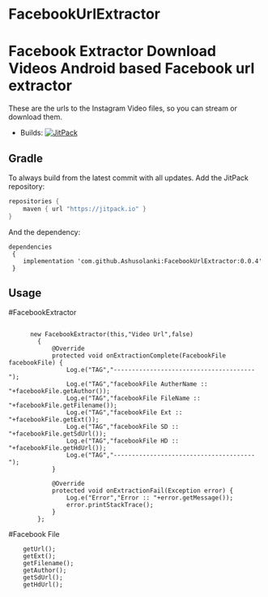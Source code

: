 # FacebookUrlExtractor

Facebook Extractor Download Videos
Android based Facebook url extractor
=======================================================

These are the urls to the Instagram Video files, so you can stream or download them.

* Builds: [![JitPack](https://jitpack.io/v/Ashusolanki/FacebookUrlExtractor.svg)](https://jitpack.io/#Ashusolanki/FacebookUrlExtractor)

## Gradle

To always build from the latest commit with all updates. Add the JitPack repository:

```java
repositories {
    maven { url "https://jitpack.io" }
}
```

And the dependency:

```
dependencies 
 {
    implementation 'com.github.Ashusolanki:FacebookUrlExtractor:0.0.4'
 }
```  

## Usage

#FacebookExtractor
```

      new FacebookExtractor(this,"Video Url",false)
        {
            @Override
            protected void onExtractionComplete(FacebookFile facebookFile) {
                Log.e("TAG","---------------------------------------");
                Log.e("TAG","facebookFile AutherName :: "+facebookFile.getAuthor());
                Log.e("TAG","facebookFile FileName :: "+facebookFile.getFilename());
                Log.e("TAG","facebookFile Ext :: "+facebookFile.getExt());
                Log.e("TAG","facebookFile SD :: "+facebookFile.getSdUrl());
                Log.e("TAG","facebookFile HD :: "+facebookFile.getHdUrl());
                Log.e("TAG","---------------------------------------");
            }

            @Override
            protected void onExtractionFail(Exception error) {
                Log.e("Error","Error :: "+error.getMessage());
                error.printStackTrace();
            }
        };

```

#Facebook File
```
    getUrl();
    getExt();
    getFilename();
    getAuthor();
    getSdUrl();
    getHdUrl();

```

